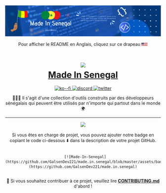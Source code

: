 ![COVER](../assets/cover.png)

<p align="center">
Pour afficher le README en Anglais, cliquez sur ce drapeau
<a href="../README.md">
  <img src="../assets/flag-of-usa.png" alt="USA Flag" style="width:20px;height:10px;">
</a>
</p>

<h1 align="center">
  <img src="../assets/made.in.senegal.png" width="100px" />
  <br/>
  <a href="https://madeinsenegal.dev/" target="blank_">Made In Senegal</a>
</h1>

<p align="center">
  <!-- Ko-Fi for donation -->
  <a href="https://ko-fi.com/galsendev221">
    <img alt="ko--fi" src="https://img.shields.io/badge/Ko--fi-F16061?style=for-the-badge&logo=ko-fi&logoColor=white">
  </a>
  <!-- Discord server -->
  <a href="https://discord.gg/CKZcKqf">
    <img alt="discord" src="https://img.shields.io/badge/Discord-7289DA?style=for-the-badge&logo=discord&logoColor=white">
  </a>
  <!-- Twitter community -->
  <a href="https://twitter.com/galsendev221">
    <img alt="twitter" src="https://img.shields.io/badge/Twitter-1DA1F2?style=for-the-badge&logo=twitter&logoColor=white">
  </a>
</p>

<p align="center">
👨🏽‍💻 Il s'agit d'une collection d'outils construits par des développeurs sénégalais qui peuvent être utilisés par n'importe qui partout dans le monde 🌍
</p>

---

<p align="center">
<a href="https://github.com/GalsenDev221/made.in.senegal"><img src="../assets/badge.svg"></a>
</p>

<p align="center">
Si vous êtes en charge de projet, vous pouvez ajouter notre badge en copiant le code ci-dessous ⬇️ dans la description de votre projet GitHub.
</p>

<p align="center">
<pre align="center">
  <code>
  [![Made-In-Senegal](https://github.com/GalsenDev221/made.in.senegal/blob/master/assets/badge.svg)](https://github.com/GalsenDev221/made.in.senegal)
  </code>
</pre>
</p>

<p align="center">
🚧 Si vous souhaitez contribuer à ce projet, veuillez lire <strong><a href="https://github.com/GalsenDev221/made.in.senegal/blob/master/CONTRIBUTING.md">CONTRIBUTING.md</a></strong> d'abord !
</p>
